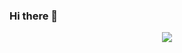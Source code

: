 ### Hi there 👋

<!--
**Jie-Yuan/Jie-Yuan** is a ✨ _special_ ✨ repository because its `README.md` (this file) appears on your GitHub profile.

Here are some ideas to get you started:

- 🔭 I’m currently working on ...
- 🌱 I’m currently learning ...
- 👯 I’m looking to collaborate on ...
- 🤔 I’m looking for help with ...
- 💬 Ask me about ...
- 📫 How to reach me: ...
- 😄 Pronouns: ...
- ⚡ Fun fact: ...
-->


<div align="center">
  <p>

  <a href="https://github.com/Jie-Yuan">

  <img src="https://github-readme-stats.vercel.app/api?username=Jie-Yuan&show_icons=true&theme=default&hide=contribs,issues" />

  </a>
  
  </p>
 
</div>

